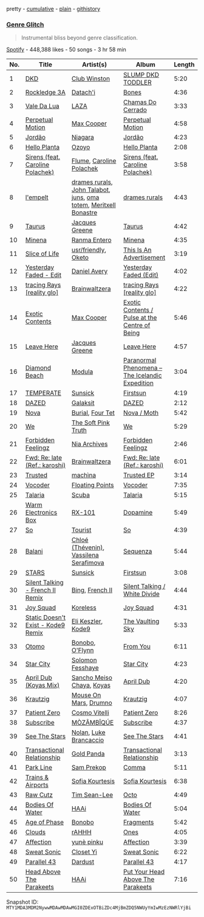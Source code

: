 pretty - [cumulative](/playlists/cumulative/37i9dQZF1DWUraJYejk11q.md) - [plain](/playlists/plain/37i9dQZF1DWUraJYejk11q) - [githistory](https://github.githistory.xyz/mackorone/spotify-playlist-archive/blob/main/playlists/plain/37i9dQZF1DWUraJYejk11q)

### [Genre Glitch](https://open.spotify.com/playlist/37i9dQZF1DWUraJYejk11q)

> Instrumental bliss beyond genre classification.

[Spotify](https://open.spotify.com/user/spotify) - 448,388 likes - 50 songs - 3 hr 58 min

| No. | Title | Artist(s) | Album | Length |
|---|---|---|---|---|
| 1 | [DKD](https://open.spotify.com/track/3M8CoZcFebNLowVqgYuahA) | [Club Winston](https://open.spotify.com/artist/7dxIJrKyeY2cAKq6ZUCN6r) | [SLUMP DKD TODDLER](https://open.spotify.com/album/0pux06CPiZYv13bDm5f4Iw) | 5:20 |
| 2 | [Rockledge 3A](https://open.spotify.com/track/0q7N2mxBIDrv1ol2y1Sa2F) | [Datach'i](https://open.spotify.com/artist/6ZULITXmOFWJwJKilsFRm7) | [Bones](https://open.spotify.com/album/3NMs1HLjZjbVM1my5DPuak) | 4:36 |
| 3 | [Vale Da Lua](https://open.spotify.com/track/7aZlJBPtjrvbgrdNrJzLMz) | [LAZA](https://open.spotify.com/artist/6OplzHOsBjoyyYIkkfmu9D) | [Chamas Do Cerrado](https://open.spotify.com/album/6BVJFFh1kOBNNwKiRABk9h) | 3:33 |
| 4 | [Perpetual Motion](https://open.spotify.com/track/05kGKBMBFTpccppj8GdTHH) | [Max Cooper](https://open.spotify.com/artist/0WSSKmoRbxqLf3MnXInQ2J) | [Perpetual Motion](https://open.spotify.com/album/54YUMopbV21ClaQ5iGMWHc) | 4:58 |
| 5 | [Jordão](https://open.spotify.com/track/4DBVvRxw7iCF0Os4KqKB2l) | [Niagara](https://open.spotify.com/artist/7v9653L6WJv9pZKYEKdcDz) | [Jordão](https://open.spotify.com/album/0GPBTClGuLZ4Z1aGGOqVWi) | 4:23 |
| 6 | [Hello Planta](https://open.spotify.com/track/2exLnxLChIibXNuR7VjdBF) | [Ozoyo](https://open.spotify.com/artist/1c47yZHEy5HSqth3hexuIe) | [Hello Planta](https://open.spotify.com/album/6UC52kWUMqIeubdZM31TmG) | 2:08 |
| 7 | [Sirens \(feat\. Caroline Polachek\)](https://open.spotify.com/track/56Qg15afWhWx83aFusmXc4) | [Flume](https://open.spotify.com/artist/6nxWCVXbOlEVRexSbLsTer), [Caroline Polachek](https://open.spotify.com/artist/4Ge8xMJNwt6EEXOzVXju9a) | [Sirens \(feat\. Caroline Polachek\)](https://open.spotify.com/album/5uQmuKzNPNelihF5FnvXLJ) | 3:58 |
| 8 | [l'empelt](https://open.spotify.com/track/19xIHqQ06u9gzxbbmeNvx4) | [drames rurals](https://open.spotify.com/artist/4Fc8hhmKcYdCVdByPDBLPG), [John Talabot](https://open.spotify.com/artist/1YvN5uOGQkHVUUlZUcnotD), [juns](https://open.spotify.com/artist/2VnW9TLWqKhenhIz5fyAlF), [oma totem](https://open.spotify.com/artist/1rGwnZdib4PzGaxYuXJBhb), [Meritxell Bonastre](https://open.spotify.com/artist/0QCq80HQCr8SQr40QCe7Gp) | [drames rurals](https://open.spotify.com/album/3yC35q63Eg6ctGi3CXFUDD) | 4:43 |
| 9 | [Taurus](https://open.spotify.com/track/6uoAE0LHNKqNsL6Jk6uwUV) | [Jacques Greene](https://open.spotify.com/artist/0ygIgsjUzKivFgxgjQ9iV9) | [Taurus](https://open.spotify.com/album/6TqFTkO65uFJ1Lyn0bGD0G) | 4:42 |
| 10 | [Minena](https://open.spotify.com/track/4yvUIVFjmNJL7nrb0irmBa) | [Ranma Entero](https://open.spotify.com/artist/779eiS92bExNWIAWxmiWIB) | [Minena](https://open.spotify.com/album/0IWOooqWyw1lf5xqYGGs3H) | 4:35 |
| 11 | [Slice of Life](https://open.spotify.com/track/1Ef4AmovzJ5RhoUOqj1iZn) | [usr/friendly](https://open.spotify.com/artist/2Tf35i1626AZKiQqUx2xfE), [Oketo](https://open.spotify.com/artist/5JBjc1UhLlvqmifk3WLAFg) | [This Is An Advertisement](https://open.spotify.com/album/3dD5AxY5S7g5j4he0QOSJ9) | 3:19 |
| 12 | [Yesterday Faded \- Edit](https://open.spotify.com/track/3JPWqObEAfm1gS4ifpV1Gp) | [Daniel Avery](https://open.spotify.com/artist/1EULJuDFWpZ9xg4YwtUGGt) | [Yesterday Faded \(Edit\)](https://open.spotify.com/album/2lBEcttfPvSH71VyBfIqSf) | 4:02 |
| 13 | [tracing Rays \[reality glo\]](https://open.spotify.com/track/4YTXY7Ze4njWYH4nDutz4q) | [Brainwaltzera](https://open.spotify.com/artist/4IexN10iBaLP2CDVLl6rDB) | [tracing Rays \[reality glo\]](https://open.spotify.com/album/2A7WqlhXWnDCK84hqsnWGY) | 4:22 |
| 14 | [Exotic Contents](https://open.spotify.com/track/6svlauimgL7pyT2IciIE6P) | [Max Cooper](https://open.spotify.com/artist/0WSSKmoRbxqLf3MnXInQ2J) | [Exotic Contents / Pulse at the Centre of Being](https://open.spotify.com/album/0I0azaQfHlf1JEIJuwHF5a) | 5:46 |
| 15 | [Leave Here](https://open.spotify.com/track/5FdiUDLORFvwxzTvqqOrcC) | [Jacques Greene](https://open.spotify.com/artist/0ygIgsjUzKivFgxgjQ9iV9) | [Leave Here](https://open.spotify.com/album/5CmJspuJM6slYqdFEbvBX0) | 4:57 |
| 16 | [Diamond Beach](https://open.spotify.com/track/5O77vZjVt78PbW6nCKItQq) | [Modula](https://open.spotify.com/artist/0UplKQAaI4vQKJ1AheVyE7) | [Paranormal Phenomena – The Icelandic Expedition](https://open.spotify.com/album/7of3FJV3PXkHQ1bWyiFqup) | 3:04 |
| 17 | [TEMPERATE](https://open.spotify.com/track/0Km1rOj3tEaZKGjIbHDfd0) | [Sunsick](https://open.spotify.com/artist/0bXf3YSy8qNsLYYNy5vs5v) | [Firstsun](https://open.spotify.com/album/0cCW4DkYaH4YHeDmnlYyKe) | 4:19 |
| 18 | [DAZED](https://open.spotify.com/track/4z4XTugxaVap8Ndp8QI5T7) | [Galaksit](https://open.spotify.com/artist/7xb6guCCpe8BhM0F62ah9X) | [DAZED](https://open.spotify.com/album/1mE4SkBA46imrI1TcLhhN6) | 2:12 |
| 19 | [Nova](https://open.spotify.com/track/7dYjEwbLJ1B5reoz3lWra0) | [Burial](https://open.spotify.com/artist/0uCCBpmg6MrPb1KY2msceF), [Four Tet](https://open.spotify.com/artist/7Eu1txygG6nJttLHbZdQOh) | [Nova / Moth](https://open.spotify.com/album/17nT2QOQmMPEETOsNDK1Bp) | 5:42 |
| 20 | [We](https://open.spotify.com/track/0a0PxP0MTm9bsNOw7kdi7K) | [The Soft Pink Truth](https://open.spotify.com/artist/1TzvxOvPV19Pr7UiCne5Ei) | [We](https://open.spotify.com/album/0P8Ta4XNkltDQV3Pe0Kbuv) | 5:29 |
| 21 | [Forbidden Feelingz](https://open.spotify.com/track/0wrs5ucXutScEWOhdWdGBB) | [Nia Archives](https://open.spotify.com/artist/7BMR0fwtEvzGtK4rNGdoiQ) | [Forbidden Feelingz](https://open.spotify.com/album/5OoEG2axfMGY44nUNMayoW) | 2:46 |
| 22 | [Fwd: Re: late \(Ref.: karoshi\)](https://open.spotify.com/track/2d2IGL8Q7a4a4uKMDXOx2n) | [Brainwaltzera](https://open.spotify.com/artist/4IexN10iBaLP2CDVLl6rDB) | [Fwd: Re: late \(Ref.: karoshi\)](https://open.spotify.com/album/73UuLb3FaidlmvkZLe8z2s) | 6:01 |
| 23 | [Trusted](https://open.spotify.com/track/0lX858dF2YgUxNEUcgN8Gi) | [machìna](https://open.spotify.com/artist/0WOOrXTvgnjErVjsXSOOxn) | [Trusted EP](https://open.spotify.com/album/3fXh9MA7D3t2T4ir3R2tB9) | 3:14 |
| 24 | [Vocoder](https://open.spotify.com/track/4nT9x3zgwomLhyuc6ZXPeD) | [Floating Points](https://open.spotify.com/artist/2AR42Ur9PcchQDtEdwkv4L) | [Vocoder](https://open.spotify.com/album/7nlHOrNbeFFid40EuBoTsN) | 7:35 |
| 25 | [Talaria](https://open.spotify.com/track/2OAPybo0X5gpwyMAEnkJFA) | [Scuba](https://open.spotify.com/artist/48hZklIMPklae2Mssfp8Cx) | [Talaria](https://open.spotify.com/album/6kZQMVK65YS2g3UuKZF1N2) | 5:15 |
| 26 | [Warm Electronics Box](https://open.spotify.com/track/4DGStMzbYCCuNy5GoPfUCC) | [RX\-101](https://open.spotify.com/artist/1nxxFDcQjl85Vn3PSZs651) | [Dopamine](https://open.spotify.com/album/32dttKpIJvL2ndTAUSyQui) | 5:49 |
| 27 | [So](https://open.spotify.com/track/55CCxcBWmurfDqbrJfphD0) | [Tourist](https://open.spotify.com/artist/2ABBMkcUeM9hdpimo86mo6) | [So](https://open.spotify.com/album/7azgAC2wWDEQwkFtH1oUxS) | 4:39 |
| 28 | [Balani](https://open.spotify.com/track/56wgd67KYDVpw9yAjxBv69) | [Chloé \(Thévenin\)](https://open.spotify.com/artist/0W8ZVf53GqJkTOPRWQaaBq), [Vassilena Serafimova](https://open.spotify.com/artist/6rwhb59UuFvOrgaUPvdEXv) | [Sequenza](https://open.spotify.com/album/3s6H20dPjJwzJcRrnf5X2t) | 5:44 |
| 29 | [STARS](https://open.spotify.com/track/0WSIufID4rzjlJaBneODBc) | [Sunsick](https://open.spotify.com/artist/0bXf3YSy8qNsLYYNy5vs5v) | [Firstsun](https://open.spotify.com/album/0cCW4DkYaH4YHeDmnlYyKe) | 3:08 |
| 30 | [Silent Talking \- French II Remix](https://open.spotify.com/track/3aPEt4Efx0NYzhbSXtX4LD) | [Bing](https://open.spotify.com/artist/000KH5miITrYDL3ZmYxtIL), [French II](https://open.spotify.com/artist/6ipkiHnGXAsGSRlG5RPkjt) | [Silent Talking / White Divide](https://open.spotify.com/album/778S6sqUwLWkAfBJn6RFwm) | 4:44 |
| 31 | [Joy Squad](https://open.spotify.com/track/3Y8T9RXnsJFjz9OgieBnyP) | [Koreless](https://open.spotify.com/artist/3TsEEdpuuCN1G0dPxV4uOA) | [Joy Squad](https://open.spotify.com/album/31my8IdGlu4Sti63ivmuje) | 4:31 |
| 32 | [Static Doesn't Exist \- Kode9 Remix](https://open.spotify.com/track/4FYk5LHj60CiV5TmPDbA5I) | [Eli Keszler](https://open.spotify.com/artist/2YfqCdQFDp4c0s8F5Lkk4z), [Kode9](https://open.spotify.com/artist/5Z3GyWBvJZgJ35TS0cmXll) | [The Vaulting Sky](https://open.spotify.com/album/78xoqRUrAY2GJQYe6cpnje) | 5:33 |
| 33 | [Otomo](https://open.spotify.com/track/1W5uQX7z1bnsgIW4zSPD4a) | [Bonobo](https://open.spotify.com/artist/0cmWgDlu9CwTgxPhf403hb), [O'Flynn](https://open.spotify.com/artist/7LTSTQkL7iK7zndjFQgHQo) | [From You](https://open.spotify.com/album/7CynwysFOxoGWp1QLAB6uZ) | 6:11 |
| 34 | [Star City](https://open.spotify.com/track/4p6enMEejlz6hcigMPdNh6) | [Solomon Fesshaye](https://open.spotify.com/artist/7vqayKdoqPQsxLcwGANPX4) | [Star City](https://open.spotify.com/album/7LEryTdY6kYDS0Pm3xTyrb) | 4:23 |
| 35 | [April Dub \(Koyas Mix\)](https://open.spotify.com/track/0X93HjaN9zROeyew9uCOru) | [Sancho Meiso Chaya](https://open.spotify.com/artist/5R2atQNZwxCphuQxWh7LGn), [Koyas](https://open.spotify.com/artist/74Ah80XOCgo68rRWaRWnnI) | [April Dub](https://open.spotify.com/album/658oYwejSEjmja1ZLZjLWE) | 4:20 |
| 36 | [Krautzig](https://open.spotify.com/track/5wHwkOh0OSD1jTuCU0vbON) | [Mouse On Mars](https://open.spotify.com/artist/4ZgIWfyg9BkcqnJJ2xVR3f), [Drumno](https://open.spotify.com/artist/7FRYe3XueljQJFNtEWcOqC) | [Krautzig](https://open.spotify.com/album/0o3CLwPVmejxqUgpkuJ4AK) | 4:07 |
| 37 | [Patient Zero](https://open.spotify.com/track/0TPY4iasJqaFv74wa1FOZG) | [Cosmo Vitelli](https://open.spotify.com/artist/0mFsbKrHaJDM5DgL8g3Ke3) | [Patient Zero](https://open.spotify.com/album/39ih18n5FRp601HKnLJLCU) | 8:26 |
| 38 | [Subscribe](https://open.spotify.com/track/2iUIHIZabSIdYFj8A17cuQ) | [MÒZÂMBÎQÚE](https://open.spotify.com/artist/1xRwYjmKXvMT5LerneSa9T) | [Subscribe](https://open.spotify.com/album/42p5J7pRDkQeW7lScyubyU) | 4:37 |
| 39 | [See The Stars](https://open.spotify.com/track/4Wd3WrBPJrNVLlszaIT6T1) | [Nolan](https://open.spotify.com/artist/1TtKsd7XZu2JFQtDiZQiFm), [Luke Brancaccio](https://open.spotify.com/artist/1Wtioib1IFtGZHOJEZCwqr) | [See The Stars](https://open.spotify.com/album/3MbrBZmGJwpbXp9TjoKwYo) | 4:41 |
| 40 | [Transactional Relationship](https://open.spotify.com/track/17YSGfgY3BizhPL8QDF1gg) | [Gold Panda](https://open.spotify.com/artist/6xS3zemJD9h94iueQvGqVk) | [Transactional Relationship](https://open.spotify.com/album/0007jLfYrERL4X1mpSgLGK) | 3:13 |
| 41 | [Park Line](https://open.spotify.com/track/4PlMwTtwkL0J19Tt6DdBvs) | [Sam Prekop](https://open.spotify.com/artist/4Vtlz5IfA9y4EBwmp20wwk) | [Comma](https://open.spotify.com/album/48WQXkdyIVTEek2TTwXVkt) | 5:11 |
| 42 | [Trains & Airports](https://open.spotify.com/track/4nLYuqQrjVZu6zVNqmsTfI) | [Sofia Kourtesis](https://open.spotify.com/artist/7wXTWO45lqpUejDkike0Gf) | [Sofia Kourtesis](https://open.spotify.com/album/6xgwDjQ5Z1oXMVQIoRMnqY) | 6:38 |
| 43 | [Raw Cutz](https://open.spotify.com/track/5IMdkWtrs8auJnx0ntGlFC) | [Tim Sean\-Lee](https://open.spotify.com/artist/40vMsJdhfhZFajVGMWsG5I) | [Octo](https://open.spotify.com/album/0HdRPxogDtNU20MGQQlkzQ) | 4:49 |
| 44 | [Bodies Of Water](https://open.spotify.com/track/4tAIZ4jqnYtuZwx5trVtbE) | [HAAi](https://open.spotify.com/artist/0pkLgeB9j465x1QB2kRoy4) | [Bodies Of Water](https://open.spotify.com/album/6IlPSsw7R1M7gA69yom1OY) | 5:04 |
| 45 | [Age of Phase](https://open.spotify.com/track/0xIo8d1CLxARzQhaZwJ1RM) | [Bonobo](https://open.spotify.com/artist/0cmWgDlu9CwTgxPhf403hb) | [Fragments](https://open.spotify.com/album/4KjbNbnTnJ97kZgQkOHr6v) | 5:42 |
| 46 | [Clouds](https://open.spotify.com/track/6VipQibtXdo7Dy3uuW981g) | [rAHHH](https://open.spotify.com/artist/1Y6WK1BxA34xgovJAKPYki) | [Ones](https://open.spotify.com/album/6lo52TlixgAYR8gX6vescb) | 4:05 |
| 47 | [Affection](https://open.spotify.com/track/3fTxLcPR2i8b9yIrvNScuC) | [yunè pinku](https://open.spotify.com/artist/2sY4BbYrbvNVgsNzo6HddD) | [Affection](https://open.spotify.com/album/2mz3UwcraODF5DIF7AnpDE) | 3:39 |
| 48 | [Sweat Sonic](https://open.spotify.com/track/37Uy4OBd93yP89ZhCj5je2) | [Closet Yi](https://open.spotify.com/artist/1iqgi3aRUSccnZK8K0oIGp) | [Sweat Sonic](https://open.spotify.com/album/5mY0769AayndoWAuTG0LWY) | 6:22 |
| 49 | [Parallel 43](https://open.spotify.com/track/4rsZhH6Sw8s5mlGta3TvdP) | [Dardust](https://open.spotify.com/artist/6JhUHne9H09NdkTI5E9GSt) | [Parallel 43](https://open.spotify.com/album/701KrVPJbe3YxHsyFcacga) | 4:17 |
| 50 | [Head Above The Parakeets](https://open.spotify.com/track/7y8FyoBIwkxSyfpIIcXYn8) | [HAAi](https://open.spotify.com/artist/0pkLgeB9j465x1QB2kRoy4) | [Put Your Head Above The Parakeets](https://open.spotify.com/album/6d1CSnZChE0mkkVvRFlKVH) | 7:16 |

Snapshot ID: `MTY1MDA3MDM2NywwMDAwMDAwMGI0ZDExOTBiZDc4MjBmZDQ5NWUyYmIwMzEzNWRlYjBi`
